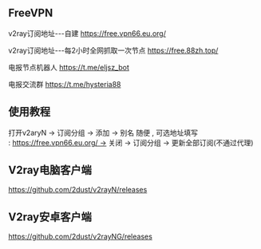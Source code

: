 ## FreeVPN
v2ray订阅地址---自建 https://free.vpn66.eu.org/


v2ray订阅地址---每2小时全网抓取一次节点 https://free.88zh.top/


电报节点机器人 https://t.me/eljsz_bot


电报交流群 https://t.me/hysteria88


## 使用教程
打开v2aryN -> 订阅分组 -> 添加 -> 别名 随便 , 可选地址填写 : https://free.vpn66.eu.org/ -> 关闭 -> 订阅分组 -> 更新全部订阅(不通过代理)

## V2ray电脑客户端
https://github.com/2dust/v2rayN/releases

## V2ray安卓客户端
https://github.com/2dust/v2rayNG/releases
